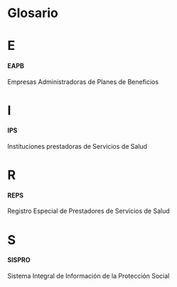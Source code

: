 # Glosario

# E

#### EAPB
Empresas Administradoras de Planes de Beneficios

# I

#### IPS
Instituciones prestadoras de Servicios de Salud

# R

#### REPS

Registro Especial de Prestadores de Servicios de Salud

# S

#### SISPRO
Sistema Integral de Información de la Protección Social